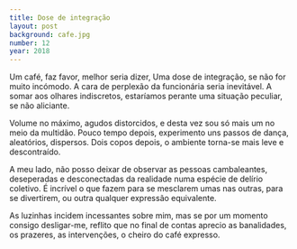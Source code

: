 ```yaml
---
title: Dose de integração
layout: post
background: cafe.jpg
number: 12
year: 2018
---
```


Um café, faz favor, melhor seria dizer, Uma dose de integração, se não for muito incómodo. A cara de perplexão da funcionária seria inevitável. A somar aos olhares indiscretos, estaríamos perante uma situação peculiar, se não aliciante.

Volume no máximo, agudos distorcidos, e desta vez sou só mais um no meio da multidão. Pouco tempo depois, experimento uns passos de dança, aleatórios, dispersos. Dois copos depois, o ambiente torna-se mais leve e descontraído.

A meu lado, não posso deixar de observar as pessoas cambaleantes, deseperadas e desconectadas da realidade numa espécie de delírio coletivo. É incrível o que fazem para se mesclarem umas nas outras, para se divertirem, ou outra qualquer expressão equivalente.

As luzinhas incidem incessantes sobre mim, mas se por um momento consigo desligar-me, reflito que no final de contas aprecio as banalidades, os prazeres, as intervenções, o cheiro do café expresso.
